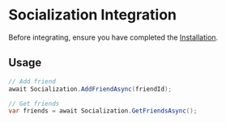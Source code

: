 # Socialization Integration

Before integrating, ensure you have completed the [Installation](../Installation.md).

## Usage

```csharp
// Add friend
await Socialization.AddFriendAsync(friendId);

// Get friends
var friends = await Socialization.GetFriendsAsync();
```